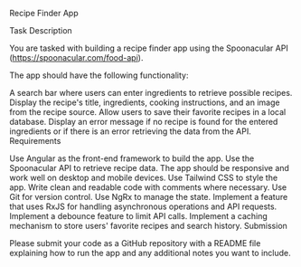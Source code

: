 Recipe Finder App

Task Description

You are tasked with building a recipe finder app using the Spoonacular API (https://spoonacular.com/food-api).

The app should have the following functionality:

A search bar where users can enter ingredients to retrieve possible recipes.
Display the recipe's title, ingredients, cooking instructions, and an image from the recipe source.
Allow users to save their favorite recipes in a local database.
Display an error message if no recipe is found for the entered ingredients or if there is an error retrieving the data from the API.
Requirements

Use Angular as the front-end framework to build the app.
Use the Spoonacular API to retrieve recipe data.
The app should be responsive and work well on desktop and mobile devices.
Use Tailwind CSS to style the app.
Write clean and readable code with comments where necessary.
Use Git for version control.
Use NgRx to manage the state.
Implement a feature that uses RxJS for handling asynchronous operations and API requests.
Implement a debounce feature to limit API calls.
Implement a caching mechanism to store users' favorite recipes and search history.
Submission

Please submit your code as a GitHub repository with a README file explaining how to run the app and any additional notes you want to include.
